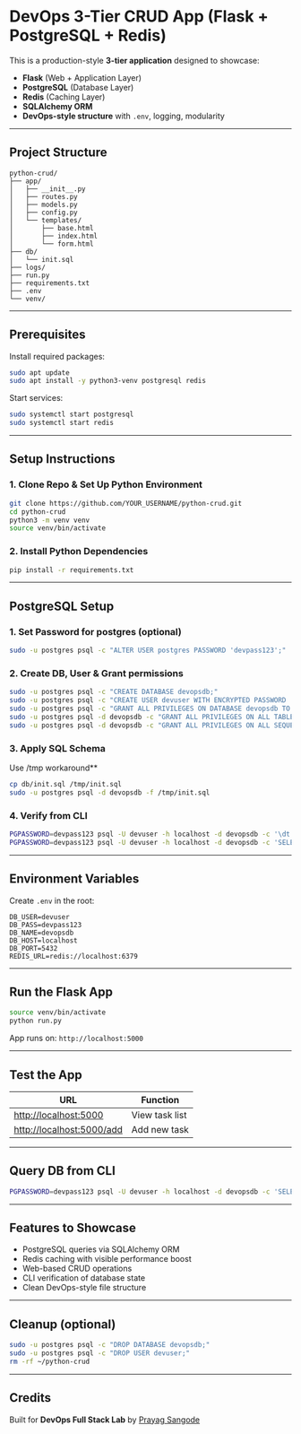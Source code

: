 
# DevOps 3-Tier CRUD App (Flask + PostgreSQL + Redis)

This is a production-style **3-tier application** designed to showcase:

*  **Flask** (Web + Application Layer)
*  **PostgreSQL** (Database Layer)
*  **Redis** (Caching Layer)
*  **SQLAlchemy ORM**
*  **DevOps-style structure** with `.env`, logging, modularity

---

##  Project Structure

```
python-crud/
├── app/
│   ├── __init__.py
│   ├── routes.py
│   ├── models.py
│   ├── config.py
│   └── templates/
│       ├── base.html
│       ├── index.html
│       └── form.html
├── db/
│   └── init.sql
├── logs/
├── run.py
├── requirements.txt
├── .env
└── venv/
```

---

##  Prerequisites

Install required packages:

```bash
sudo apt update
sudo apt install -y python3-venv postgresql redis
```

Start services:

```bash
sudo systemctl start postgresql
sudo systemctl start redis
```

---

##  Setup Instructions

### 1. Clone Repo & Set Up Python Environment

```bash
git clone https://github.com/YOUR_USERNAME/python-crud.git
cd python-crud
python3 -m venv venv
source venv/bin/activate
```

### 2. Install Python Dependencies

```bash
pip install -r requirements.txt
```

---

##  PostgreSQL Setup

###  1. Set Password for postgres (optional)

```bash
sudo -u postgres psql -c "ALTER USER postgres PASSWORD 'devpass123';"
```

###  2. Create DB, User & Grant permissions

```bash
sudo -u postgres psql -c "CREATE DATABASE devopsdb;"
sudo -u postgres psql -c "CREATE USER devuser WITH ENCRYPTED PASSWORD 'devpass123';"
sudo -u postgres psql -c "GRANT ALL PRIVILEGES ON DATABASE devopsdb TO devuser;"
sudo -u postgres psql -d devopsdb -c "GRANT ALL PRIVILEGES ON ALL TABLES IN SCHEMA public TO devuser;"
sudo -u postgres psql -d devopsdb -c "GRANT ALL PRIVILEGES ON ALL SEQUENCES IN SCHEMA public TO devuser;"
```

###  3. Apply SQL Schema

Use /tmp workaround**

```bash
cp db/init.sql /tmp/init.sql
sudo -u postgres psql -d devopsdb -f /tmp/init.sql
```

###  4. Verify from CLI

```bash
PGPASSWORD=devpass123 psql -U devuser -h localhost -d devopsdb -c '\dt'
PGPASSWORD=devpass123 psql -U devuser -h localhost -d devopsdb -c 'SELECT * FROM tasks;'
```

---

##  Environment Variables

Create `.env` in the root:

```env
DB_USER=devuser
DB_PASS=devpass123
DB_NAME=devopsdb
DB_HOST=localhost
DB_PORT=5432
REDIS_URL=redis://localhost:6379
```

---

##  Run the Flask App

```bash
source venv/bin/activate
python run.py
```

App runs on:
 `http://localhost:5000`

---

##  Test the App

| URL                                                        | Function                     |
| ---------------------------------------------------------- | ---------------------------- |
| [http://localhost:5000](http://localhost:5000)             | View task list               |
| [http://localhost:5000/add](http://localhost:5000/add)     | Add new task                 |

---

##  Query DB from CLI

```bash
PGPASSWORD=devpass123 psql -U devuser -h localhost -d devopsdb -c 'SELECT * FROM task;'
```

---

##  Features to Showcase

* PostgreSQL queries via SQLAlchemy ORM
* Redis caching with visible performance boost
* Web-based CRUD operations
* CLI verification of database state
* Clean DevOps-style file structure

---

## Cleanup (optional)

```bash
sudo -u postgres psql -c "DROP DATABASE devopsdb;"
sudo -u postgres psql -c "DROP USER devuser;"
rm -rf ~/python-crud
```

---

## Credits

Built for **DevOps Full Stack Lab** by [Prayag Sangode](https://github.com/prayagsangode)


